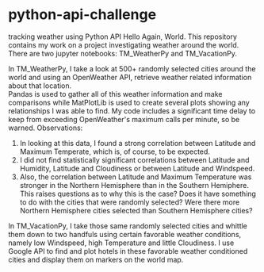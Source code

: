# python-api-challenge
tracking weather using Python API
Hello Again, World.
This repository contains my work on a project investigating weather around the world.
There are two jupyter notebooks: TM_WeatherPy and TM_VacationPy.

In TM_WeatherPy, I take a look at 500+ randomly selected cities around the world and 
using an OpenWeather API, retrieve weather related information about that location.  
Pandas is used to gather all of this weather information and make comparisons while
MatPlotLib is used to create several plots showing any relationships I was able to find.
My code includes a significant time delay to keep from exceeding OpenWeather's maximum 
calls per minute, so be warned.
Observations: 
1. In looking at this data, I found a strong correlation between Latitude
and Maximum Temperate, which is, of course, to be expected.
2. I did not find statistically significant correlations between Latitude and Humidity,
Latitude and Cloudiness or between Latitude and Windspeed. 
3. Also, the correlation between Latitude and Maximum Temperature was stronger in the 
Northern Hemisphere than in the Southern Hemiphere.  This raises questions as to why
this is the case?  Does it have something to do with the cities that were randomly selected?
Were there more Northern Hemisphere cities selected than Southern Hemisphere cities?

In TM_VacationPy, I take those same randomly selected cities and whittle them down to two 
handfuls using certain favorable weather conditions, namely low Windspeed, high Temperature
and little Cloudiness.  I use Google API to find and plot hotels in these favorable weather
conditioned cities and display them on markers on the world map.

